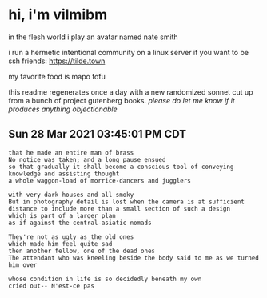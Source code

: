 # hi, i'm vilmibm

in the flesh world i play an avatar named nate smith

i run a hermetic intentional community on a linux server if you want to be ssh friends: https://tilde.town

my favorite food is mapo tofu

this readme regenerates once a day with a new randomized sonnet cut up from a bunch of project gutenberg books.
_please do let me know if it produces anything objectionable_

## Sun 28 Mar 2021 03:45:01 PM CDT

    that he made an entire man of brass
    No notice was taken; and a long pause ensued
    so that gradually it shall become a conscious tool of conveying knowledge and assisting thought
    a whole waggon-load of morrice-dancers and jugglers
    
    with very dark houses and all smoky
    But in photography detail is lost when the camera is at sufficient distance to include more than a small section of such a design
    which is part of a larger plan
    as if against the central-asiatic nomads
    
    They're not as ugly as the old ones
    which made him feel quite sad
    then another fellow, one of the dead ones
    The attendant who was kneeling beside the body said to me as we turned him over
    
    whose condition in life is so decidedly beneath my own
    cried out-- N'est-ce pas
